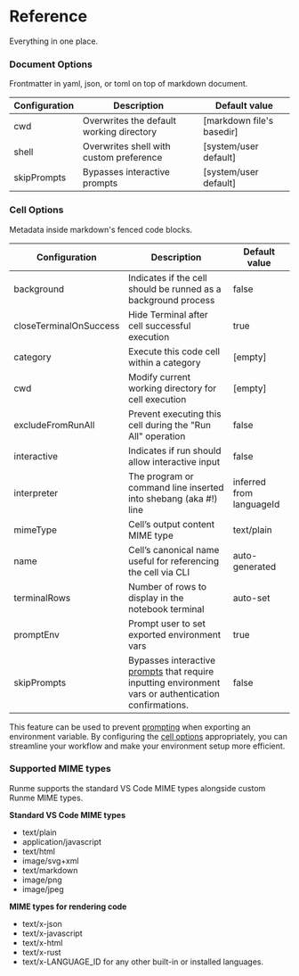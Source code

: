 # Reference

Everything in one place.

### Document Options

Frontmatter in yaml, json, or toml on top of markdown document.

| Configuration  | Description                              | Default value             |
| ------------- | ----------------------------------------- | ------------------------- |
| cwd           | Overwrites the default working directory  | [markdown file's basedir] |
| shell         | Overwrites shell with custom preference   | [system/user default]     |
| skipPrompts   | Bypasses interactive prompts              | [system/user default]     |

### Cell Options

Metadata inside markdown's fenced code blocks.

| Configuration          | Description                                                     | Default value            |
| ---------------------- | --------------------------------------------------------------- | ------------------------ |
| background             | Indicates if the cell should be runned as a background process  | false                    |
| closeTerminalOnSuccess | Hide Terminal after cell successful execution                   | true                     |
| category               | Execute this code cell within a category                        | [empty]                  |
| cwd                    | Modify current working directory for cell execution             | [empty]                  |
| excludeFromRunAll      | Prevent executing this cell during the "Run All" operation      | false                    |
| interactive            | Indicates if run should allow interactive input                 | false                    |
| interpreter            | The program or command line inserted into shebang (aka #!) line | inferred from languageId |
| mimeType               | Cell’s output content MIME type                                 | text/plain               |
| name                   | Cell’s canonical name useful for referencing the cell via CLI   | auto-generated           |
| terminalRows           | Number of rows to display in the notebook terminal              | auto-set                 |
| promptEnv              | Prompt user to set exported environment vars                    | true                     |
| skipPrompts            | Bypasses interactive [prompts](/configuration#cell-options) that require inputting environment vars or authentication confirmations. |false     |

<Infobox type="sidenote" title="SkipPrompts">

This feature can be used to prevent [prompting](/configuration#document-options) when exporting an environment variable. By configuring the [cell options](/configuration#cell-options) appropriately, you can streamline your workflow and make your environment setup more efficient.

</Infobox>

### Supported MIME types

Runme supports the standard VS Code MIME types alongside custom Runme MIME types.

**Standard VS Code MIME types**

- text/plain
- application/javascript
- text/html
- image/svg+xml
- text/markdown
- image/png
- image/jpeg

**MIME types for rendering code**

- text/x-json
- text/x-javascript
- text/x-html
- text/x-rust
- text/x-LANGUAGE_ID for any other built-in or installed languages.
